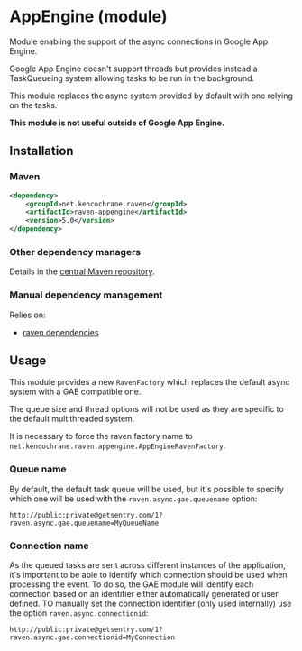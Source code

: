 # AppEngine (module)
Module enabling the support of the async connections in Google App Engine.

Google App Engine doesn't support threads but provides instead a TaskQueueing system allowing tasks to be run in the
background.

This module replaces the async system provided by default with one relying on the tasks.

__This module is not useful outside of Google App Engine.__

## Installation

### Maven
```xml
<dependency>
    <groupId>net.kencochrane.raven</groupId>
    <artifactId>raven-appengine</artifactId>
    <version>5.0</version>
</dependency>
```

### Other dependency managers
Details in the [central Maven repository](https://search.maven.org/#artifactdetails%7Cnet.kencochrane.raven%7Craven-appengine%7C5.0%7Cjar).

### Manual dependency management
Relies on:

 - [raven dependencies](../raven)

## Usage

This module provides a new `RavenFactory` which replaces the default async system with a GAE compatible one.

The queue size and thread options will not be used as they are specific to the default multithreaded system.

It is necessary to force the raven factory name to `net.kencochrane.raven.appengine.AppEngineRavenFactory`.

### Queue name

By default, the default task queue will be used, but it's possible to specify which one will be used with the
`raven.async.gae.queuename` option:

    http://public:private@getsentry.com/1?raven.async.gae.queuename=MyQueueName

### Connection name

As the queued tasks are sent across different instances of the application, it's important to be able to identify which
connection should be used when processing the event.
To do so, the GAE module will identify each connection based on an identifier either automatically generated or user defined.
TO manually set the connection identifier (only used internally) use the option `raven.async.connectionid`:

    http://public:private@getsentry.com/1?raven.async.gae.connectionid=MyConnection
